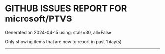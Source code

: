 
# GITHUB ISSUES REPORT FOR microsoft/PTVS


Generated on 2024-04-15 using: stale=30, all=False


Only showing items that are new to report in past 1 day(s)


---
